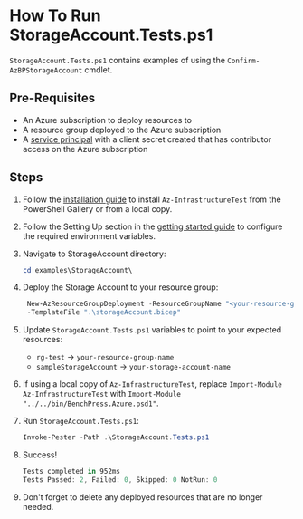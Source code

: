 # How To Run StorageAccount.Tests.ps1

`StorageAccount.Tests.ps1` contains examples of using the `Confirm-AzBPStorageAccount` cmdlet.

## Pre-Requisites

- An Azure subscription to deploy resources to
- A resource group deployed to the Azure subscription
- A [service principal][1] with a client secret created that has contributor access on the Azure subscription

[1]: <https://learn.microsoft.com/en-us/azure/active-directory/develop/howto-create-service-principal-portal>

## Steps

1. Follow the [installation guide](../../docs/installation.md) to install `Az-InfrastructureTest` from the PowerShell
Gallery or from a local copy.
1. Follow the Setting Up section in the [getting started guide](../../docs/getting_started.md) to configure the
required environment variables.
1. Navigate to StorageAccount directory:

   ```Powershell
   cd examples\StorageAccount\
   ```

1. Deploy the Storage Account to your resource group:

   ```Powershell
    New-AzResourceGroupDeployment -ResourceGroupName "<your-resource-group-name>"`
    -TemplateFile ".\storageAccount.bicep"
   ```

1. Update `StorageAccount.Tests.ps1` variables to point to your expected resources:

   - `rg-test` -> `your-resource-group-name`
   - `sampleStorageAccount` -> `your-storage-account-name`

1. If using a local copy of `Az-InfrastructureTest`, replace `Import-Module Az-InfrastructureTest` with
`Import-Module "../../bin/BenchPress.Azure.psd1"`.

1. Run `StorageAccount.Tests.ps1`:

   ```Powershell
   Invoke-Pester -Path .\StorageAccount.Tests.ps1
   ```

1. Success!

   ```Powershell
   Tests completed in 952ms
   Tests Passed: 2, Failed: 0, Skipped: 0 NotRun: 0
   ```

1. Don't forget to delete any deployed resources that are no longer needed.
